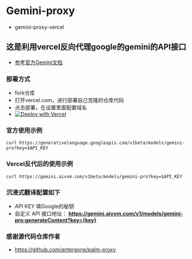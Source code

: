 # Gemini-proxy

- gemini-proxy-vercel

## 这是利用vercel反向代理google的gemini的API接口

- [参考官方Gemini文档](https://ai.google.dev/tutorials/rest_quickstart)

### 部署方式

- fork仓库
- 打开vercel.com，进行部署自己克隆的仓库代码
- 点击部署，在设置里面配置域名
- [![Deploy with Vercel](https://vercel.com/button)](https://vercel.com/new/clone?repository-url=https://github.com/CaoYunzhou/gemini-proxy)

### 官方使用示例

```shell
curl https://generativelanguage.googleapis.com/v1beta/models/gemini-pro?key=$API_KEY
```

### Vercel反代后的使用示例

```shell
curl https://gemini.aivvm.com/v1beta/models/gemini-pro?key=$API_KEY
```

### 沉浸式翻译配置如下

- API KEY 填Google的秘钥
- 自定义 API 接口地址： **https://gemini.aivvm.com/v1/models/gemini-pro:generateContent?key={key}**

### 感谢源代码仓库作者

- <https://github.com/antergone/palm-proxy>
